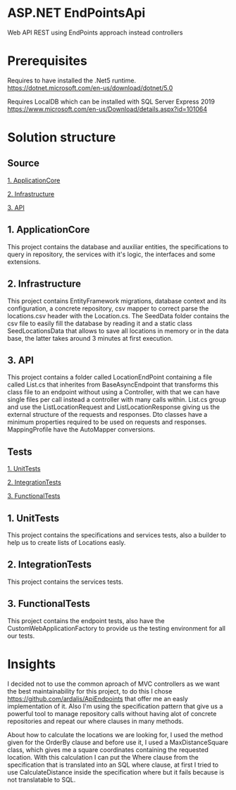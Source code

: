 # ASP.NET EndPointsApi
 Web API REST using EndPoints approach instead controllers

# Prerequisites

 Requires to have installed the .Net5 runtime.
 https://dotnet.microsoft.com/en-us/download/dotnet/5.0
 
 Requires LocalDB which can be installed with SQL Server Express 2019
 https://www.microsoft.com/en-us/Download/details.aspx?id=101064

# Solution structure

## Source

[1. ApplicationCore](#1-applicationCore)

[2. Infrastructure](#2-infrastructure)

[3. API](#3-api)

## 1. ApplicationCore

 This project contains the database and auxiliar entities, the specifications to query in repository, the services with it's logic, the interfaces and some extensions.

## 2. Infrastructure

 This project contains EntityFramework migrations, database context and its configuration, a concrete repository, csv mapper to correct parse the locations.csv header with the Location.cs. 
 The SeedData folder contains the csv file to easily fill the database by reading it and a static class SeedLocationsData that allows to save all locations in memory or in the data base, the latter takes around 3 minutes at first execution.

## 3. API

 This project contains a folder called LocationEndPoint containing a file called List.cs that inherites from BaseAsyncEndpoint that transforms this class file to an endpoint without using a Controller, with that we can have single files per call instead a controller with many calls within.
 List.cs group and use the ListLocationRequest and ListLocationResponse giving us the external structure of the requests and responses. Dto classes have a minimum properties required to be used on requests and responses.
 MappingProfile have the AutoMapper conversions.

## Tests

[1. UnitTests](#1-unitTests)

[2. IntegrationTests](#2-integrationTests)

[3. FunctionalTests](#3-functionalTests)

## 1. UnitTests

 This project contains the specifications and services tests, also a builder to help us to create lists of Locations easly.

## 2. IntegrationTests

 This project contains the services tests.

## 3. FunctionalTests

 This project contains the endpoint tests, also have the CustomWebApplicationFactory to provide us the testing environment for all our tests.

# Insights
 I decided not to use the common aproach of MVC controllers as we want the best maintainability for this project, to do this I chose https://github.com/ardalis/ApiEndpoints that offer me an easly implementation of it.
 Also I'm using the specification pattern that give us a powerful tool to manage repository calls without having alot of concrete repositories and repeat our where clauses in many methods. 

 About how to calculate the locations we are looking for, I used the method given for the OrderBy clause and before use it, I used a MaxDistanceSquare class, which gives me a square coordinates containing the requested location. 
 With this calculation I can put the Where clause from the specification that is translated into an SQL where clause, at first I tried to use CalculateDistance inside the specification where but it fails because is not translatable to SQL.
